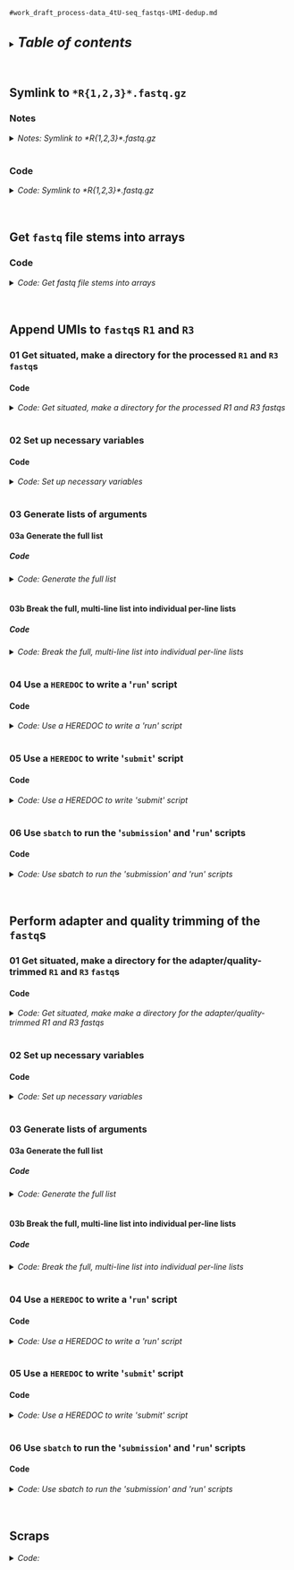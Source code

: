 
`#work_draft_process-data_4tU-seq_fastqs-UMI-dedup.md`
<br />
<br />

<details>
<summary><b><font size="+2"><i>Table of contents</i></font></b></summary>
<!-- MarkdownTOC -->

1. [Symlink to `*R{1,2,3}*.fastq.gz`](#symlink-to-r123fastqgz)
    1. [Notes](#notes)
    1. [Code](#code)
1. [Get `fastq` file stems into arrays](#get-fastq-file-stems-into-arrays)
    1. [Code](#code-1)
1. [Append UMIs to `fastq`s `R1` and `R3`](#append-umis-to-fastqs-r1-and-r3)
    1. [01 Get situated, make a directory for the processed `R1` and `R3` `fastq`s](#01-get-situated-make-a-directory-for-the-processed-r1-and-r3-fastqs)
        1. [Code](#code-2)
    1. [02 Set up necessary variables](#02-set-up-necessary-variables)
        1. [Code](#code-3)
    1. [03 Generate lists of arguments](#03-generate-lists-of-arguments)
        1. [03a Generate the full list](#03a-generate-the-full-list)
            1. [Code](#code-4)
        1. [03b Break the full, multi-line list into individual per-line lists](#03b-break-the-full-multi-line-list-into-individual-per-line-lists)
            1. [Code](#code-5)
    1. [04 Use a `HEREDOC` to write a '`run`' script](#04-use-a-heredoc-to-write-a-run-script)
        1. [Code](#code-6)
    1. [05 Use a `HEREDOC` to write '`submit`' script](#05-use-a-heredoc-to-write-submit-script)
        1. [Code](#code-7)
    1. [06 Use `sbatch` to run the '`submission`' and '`run`' scripts](#06-use-sbatch-to-run-the-submission-and-run-scripts)
        1. [Code](#code-8)
1. [Perform adapter and quality trimming of the `fastq`s](#perform-adapter-and-quality-trimming-of-the-fastqs)
    1. [01 Get situated, make a directory for the adapter/quality-trimmed `R1` and `R3` `fastq`s](#01-get-situated-make-a-directory-for-the-adapterquality-trimmed-r1-and-r3-fastqs)
        1. [Code](#code-9)
    1. [02 Set up necessary variables](#02-set-up-necessary-variables-1)
        1. [Code](#code-10)
    1. [03 Generate lists of arguments](#03-generate-lists-of-arguments-1)
        1. [03a Generate the full list](#03a-generate-the-full-list-1)
            1. [Code](#code-11)
        1. [03b Break the full, multi-line list into individual per-line lists](#03b-break-the-full-multi-line-list-into-individual-per-line-lists-1)
            1. [Code](#code-12)
    1. [04 Use a `HEREDOC` to write a '`run`' script](#04-use-a-heredoc-to-write-a-run-script-1)
        1. [Code](#code-13)
    1. [05 Use a `HEREDOC` to write '`submit`' script](#05-use-a-heredoc-to-write-submit-script-1)
        1. [Code](#code-14)
    1. [06 Use `sbatch` to run the '`submission`' and '`run`' scripts](#06-use-sbatch-to-run-the-submission-and-run-scripts-1)
        1. [Code](#code-15)
1. [Scraps](#scraps)

<!-- /MarkdownTOC -->
</details>
<br />
<br />

<a id="symlink-to-r123fastqgz"></a>
## Symlink to `*R{1,2,3}*.fastq.gz`
<a id="notes"></a>
### Notes
<details>
<summary><i>Notes: Symlink to *R{1,2,3}*.fastq.gz</i></summary>

- `"${HOME}/tsukiyamalab/alisong/WTQvsG1/Unaligned_UMI/Project_ccucinot"`
- `"${HOME}/tsukiyamalab/alisong/TRF4_SSRNA_April2022/UMI_information/Project_agreenla"`
- `"${HOME}/tsukiyamalab/alisong/Nab3_Nrd1_Depletion/sequencing-data_updated_2023-0119"`
- `"${HOME}/tsukiyamalab/alisong/rtr1_rrp6_wt/sequencing-data_updated_2023-0119"`
</details>
<br />

<a id="code"></a>
### Code
<details>
<summary><i>Code: Symlink to *R{1,2,3}*.fastq.gz</i></summary>

*Get situated, do a quick check of the \*R{1,2,3}\*.fastq.gz files*
```bash
#!/bin/bash
#DONTRUN #CONTINUE

transcriptome && 
    {
        cd "results/2023-0115" \
            || echo "cd'ing failed; check on this..."
    }

., "${HOME}/tsukiyamalab/alisong/WTQvsG1/Unaligned_UMI/Project_ccucinot"
., "${HOME}/tsukiyamalab/alisong/TRF4_SSRNA_April2022/UMI_information/Project_agreenla"
., "${HOME}/tsukiyamalab/alisong/Nab3_Nrd1_Depletion/sequencing-data_updated_2023-0119"
., "${HOME}/tsukiyamalab/alisong/rtr1_rrp6_wt/sequencing-data_updated_2023-0119"
```

*Making the symlinks*
```bash
#!/bin/bash
#DONTRUN #CONTINUE

mkdir -p {FastQC,fastqs}_UMI-dedup/
mkdir -p fastqs_UMI-dedup/{symlinks,umi-tools_extract}
mkdir -p fastqs_UMI-dedup/

cd fastqs_UMI-dedup/symlinks \
    || echo "cd'ing failed; check on this..."

find_relative_path() {
    realpath --relative-to="${1}" "${2}"
}


p_W="${HOME}/tsukiyamalab/alisong/WTQvsG1/Unaligned_UMI/Project_ccucinot"
p_T="${HOME}/tsukiyamalab/alisong/TRF4_SSRNA_April2022/UMI_information/Project_agreenla"
p_N="${HOME}/tsukiyamalab/alisong/Nab3_Nrd1_Depletion/sequencing-data_updated_2023-0119"
p_R="${HOME}/tsukiyamalab/alisong/rtr1_rrp6_wt/sequencing-data_updated_2023-0119"

r_W="$(find_relative_path "$(pwd)/" "${p_W}")"
r_T="$(find_relative_path "$(pwd)/" "${p_T}")"
r_N="$(find_relative_path "$(pwd)/" "${p_N}")"
r_R="$(find_relative_path "$(pwd)/" "${p_R}")"
# ., "${r_W}"
# ., "${r_T}"
# ., "${r_N}"
# ., "${r_R}"

unset files_orig
typeset -a files_orig
while IFS=" " read -r -d $'\0'; do
    files_orig+=( "${REPLY}" )
done < <(\
    for i in "${r_W}" "${r_T}" "${r_N}" "${r_R}"; do
        find "${i}" \
            -type f \
            -name "*_R?_001.fastq.gz" \
            -print0 \
                | sort -z
    done \
)
echo_test "${files_orig[@]}"
echo "${#files_orig[@]}"  # 165
echo $(( ${#files_orig[@]} / 3 ))  # 55

iter=1
for i in "${files_orig[@]}"; do
    a="${i}"
    b="$(basename "${i}")"

    echo "   iter  ${iter}"
    echo " target  ${a}"
    echo "symlink  ${b}"
    echo ""

    # unlink "${b}"
    ln -s "${a}" "${b}"

    (( iter++ ))
done
# ., "fastqs_UMI-dedup/symlinks"
```
</details>
<br />
<br />

<a id="get-fastq-file-stems-into-arrays"></a>
## Get `fastq` file stems into arrays
<a id="code-1"></a>
### Code
<details>
<summary><i>Code: Get fastq file stems into arrays</i></summary>

*Again, get situated*
```bash
#!/bin/bash
#DONTRUN #CONTINUE

transcriptome && 
    {
        cd "results/2023-0115" \
            || echo "cd'ing failed; check on this..."
    }
```

*Create an array of file stems*
```bash
#!/bin/bash
#DONTRUN #CONTINUE

#  Create the array
unset fq_bases
typeset -a fq_bases
while IFS=" " read -r -d $'\0'; do
    fq_bases+=( "${REPLY%_R?_001.fastq.gz}" )
done < <(\
    find "./fastqs_UMI-dedup/symlinks" \
        -type l \
        -name "*.fastq.gz" \
        -print0 \
            | sort -z \
)
echo_test "${fq_bases[@]}"
echo "${#fq_bases[@]}"  # 165
echo $(( ${#fq_bases[@]} / 3 ))  # 55

#  Remove duplicate stems from the array
IFS=" " read -r -a fq_bases \
    <<< "$(\
        tr ' ' '\n' \
            <<< "${fq_bases[@]}" \
                | sort -u \
                | tr '\n' ' '\
    )"
echo_test "${fq_bases[@]}"
echo "${#fq_bases[@]}"  # 55
echo $(( ${#fq_bases[@]} * 3 ))  # 165
```

```bash
#!/bin/bash
#DONTRUN #CONTINUE

unset UMIs
unset r1
unset r1_pro
unset r1_trim
unset r3
unset r3_pro
unset r3_trim
typeset -a UMIs
typeset -a r1
typeset -a r1_pro
typeset -a r1_trim
typeset -a r3
typeset -a r3_pro
typeset -a r3_trim
for i in "${fq_bases[@]}"; do
       UMIs+=( "${i}_R2_001.fastq.gz" )
         r1+=( "${i}_R1_001.fastq.gz" )
     r1_pro+=( "./fastqs_UMI-dedup/umi-tools_extract/$(basename "${i}_R1.UMI.fq.gz")" )
    r1_trim+=( "./fastqs_UMI-dedup/atria_trim/$(basename "${i}_R1.UMI.trim.fq.gz")" )
         r3+=( "${i}_R3_001.fastq.gz" )
     r3_pro+=( "./fastqs_UMI-dedup/umi-tools_extract/$(basename "${i}_R3.UMI.fq.gz")" )
    r3_trim+=( "./fastqs_UMI-dedup/atria_trim/$(basename "${i}_R3.UMI.trim.fq.gz")" )
done
echo_test "${UMIs[@]}"    # ., "${UMIs[24]}"
echo_test "${r1[@]}"      # ., "${r1[25]}"
echo_test "${r1_pro[@]}"  # ., "${r1_pro[26]}"
echo_test "${r1_trim[@]}" # ., "${r1_trim[29]}"
echo_test "${r3[@]}"      # ., "${r3[27]}"
echo_test "${r3_pro[@]}"  # ., "${r3_pro[28]}"
echo_test "${r3_trim[@]}" # ., "${r3_trim[29]}"
echo "${#UMIs[@]}"
echo "${#r1[@]}"
echo "${#r1_pro[@]}"
echo "${#r1_trim[@]}"
echo "${#r3[@]}"
echo "${#r3_pro[@]}"
echo "${#r3_trim[@]}"
```
</details>
<br />
<br />

<a id="append-umis-to-fastqs-r1-and-r3"></a>
## Append UMIs to `fastq`s `R1` and `R3`
<a id="01-get-situated-make-a-directory-for-the-processed-r1-and-r3-fastqs"></a>
### 01 Get situated, make a directory for the processed `R1` and `R3` `fastq`s
<a id="code-2"></a>
#### Code
<details>
<summary><i>Code: Get situated, make a directory for the processed R1 and R3 fastqs</i></summary>

```bash
#!/bin/bash
#DONTRUN #CONTINUE

transcriptome && 
    {
        cd "results/2023-0115" \
            || echo "cd'ing failed; check on this..."
    }

Trinity_env
ml UMI-tools/1.0.1-foss-2019b-Python-3.7.4

if [[ ! -d "./fastqs_UMI-dedup/umi-tools_extract/lists" ]]; then
    mkdir -p "./fastqs_UMI-dedup/umi-tools_extract/lists"
fi
```
</details>
<br />

<a id="02-set-up-necessary-variables"></a>
### 02 Set up necessary variables
<a id="code-3"></a>
#### Code
<details>
<summary><i>Code: Set up necessary variables</i></summary>

```bash
#!/bin/bash
#DONTRUN #CONTINUE

script_run="run_umi-tools_extract.sh"  # echo "${script_run}"
script_submit="submit_run_umi-tools_extract.sh"  # echo "${script_submit}"
threads=1  # echo "${threads}"

store_scripts="./sh_err_out"  # echo "${store_scripts}"
store_err_out="./sh_err_out/err_out"  # echo "${store_err_out}"
store_lists="./fastqs_UMI-dedup/umi-tools_extract/lists"  # echo "${store_lists}"

list="umi-tools_extract.txt"  # echo "${list}"
max_id_job="${#fq_bases[@]}"  # echo "${max_id_job}"
max_id_task=8  # echo "${max_id_task}"
```
</details>
<br />

<a id="03-generate-lists-of-arguments"></a>
### 03 Generate lists of arguments
<a id="03a-generate-the-full-list"></a>
#### 03a Generate the full list
<a id="code-4"></a>
##### Code
<details>
<summary><i>Code: Generate the full list</i></summary>

```bash
#!/bin/bash
#DONTRUN #CONTINUE

#  Header
if [[ -f "${store_lists}/${list}" ]]; then
    rm "${store_lists}/${list}"
fi
echo "UMIs \
r1 \
r1_pro \
r3 \
r3_pro" \
    > "${store_lists}/${list}"
#  ., "${store_lists}/${list}"
#  vi "${store_lists}/${list}"
# cat "${store_lists}/${list}"

#  Body
parallel --header : --colsep " " -k -j 1 echo \
"{UMIs} \
{r1} \
{r1_pro} \
{r3} \
{r3_pro}" \
::: UMIs "${UMIs[@]}" \
:::+ r1 "${r1[@]}" \
:::+ r1_pro "${r1_pro[@]}" \
:::+ r3 "${r3[@]}"  \
:::+ r3_pro "${r3_pro[@]}" \
    >> "${store_lists}/${list}"
#        ., "${store_lists}/${list}"
#     wc -l "${store_lists}/${list}"
#  head -20 "${store_lists}/${list}"
```
</details>
<br />

<a id="03b-break-the-full-multi-line-list-into-individual-per-line-lists"></a>
#### 03b Break the full, multi-line list into individual per-line lists
<a id="code-5"></a>
##### Code
<details>
<summary><i>Code: Break the full, multi-line list into individual per-line lists</i></summary>

```bash
#!/bin/bash
#DONTRUN #CONTINUE

if [[ -f "${store_lists}/${list%.txt}.4.txt" ]]; then
    # rm "${store_lists}/"${list%.txt}.{?,??,???}.txt
    rm \
        "${store_lists}/"${list%.txt}.?.txt \
        "${store_lists}/"${list%.txt}.??.txt
fi
#  ., "${store_lists}"
#  vi "${store_lists}/${list}"  # :q
# cat "${store_lists}/${list}"  # :q

typeset -i i=0
sed 1d "${store_lists}/${list}" | while read -r line; do
    #  Increment with each line
    i=$(( i + 1 ))

    #  File for job submission
    individual="${list%.txt}.${i}.txt"  # echo "${individual}"

    #  If present, remove infile with header and single-line body
    [[ ! -e "${store_lists}/${individual}" ]] || rm "${store_lists}/${individual}"
    # echo "${store_lists}/${individual}"

    #  Generate infile with header and single-line body
    # echo "$(head -n 1 ${list})" >> "${individual}"
    head -n 1 "${store_lists}/${list}" >> "${store_lists}/${individual}"  # cat "${store_lists}/${individual}"
    echo "${line}" >> "${store_lists}/${individual}"  # cat "${store_lists}/${individual}"

    # echo "Created file: ${store_lists}/${individual}"
done
#  ., "${store_lists}"
#  vi "${store_lists}/${list%.txt}.4.txt"  # :q
# cat "${store_lists}/${list%.txt}.4.txt"
```
</details>
<br />

<a id="04-use-a-heredoc-to-write-a-run-script"></a>
### 04 Use a `HEREDOC` to write a '`run`' script
<a id="code-6"></a>
#### Code
<details>
<summary><i>Code: Use a HEREDOC to write a 'run' script</i></summary>

```bash
#!/bin/bash
#DONTRUN #CONTINUE

if [[ -f "./${store_scripts}/${script_run}" ]]; then
    rm "./${store_scripts}/${script_run}"
fi
cat << script > "./${store_scripts}/${script_run}"
#!/bin/bash

#  ${script_run}
#  KA
#  $(date '+%Y-%m%d')


#  ------------------------------------
print_message_exit() {
    # Print a message and exit
    #
    # :param 1: message to be printed <chr>
    echo "\${1}"
    exit 1
}


check_file_exists() {
    # Check that a file exists; exit if it does not
    # 
    # :param 1: file, including path <chr>
    [[ -f "\${1}" ]] ||
        {
            echo -e "Exiting: File \${1} does not exist.\n"
            exit 1
        }
}


#  ------------------------------------
#TODO Help message
#  ...

while getopts "a:" opt; do
    case "\${opt}" in
        a) arguments="\${OPTARG}" ;;
        *) print_message_exit "\${help}" ;;
    esac
done

[[ -z "\${arguments}" ]] && print_message_exit "\${help}"
check_file_exists "\${arguments}"


#  Echo -------------------------------
parallel --header : --colsep " " -k -j 1 echo \
    'umi_tools extract \
        --bc-pattern=NNNNNNNN \
        --stdin={UMIs} \
        --read2-in={r1} \
        --stdout={r1_pro} \
        --read2-stdout' \
:::: "\${arguments}"
echo ""

parallel --header : --colsep " " -k -j 1 echo \
    'umi_tools extract \
        --bc-pattern=NNNNNNNN \
        --stdin={UMIs} \
        --read2-in={r3} \
        --stdout={r3_pro} \
        --read2-stdout' \
:::: "\${arguments}"


#  Run --------------------------------
parallel --header : --colsep " " -k -j 1 \
    'umi_tools extract \
        --bc-pattern=NNNNNNNN \
        --stdin={UMIs} \
        --read2-in={r1} \
        --stdout={r1_pro} \
        --read2-stdout' \
:::: "\${arguments}"

parallel --header : --colsep " " -k -j 1 \
    'umi_tools extract \
        --bc-pattern=NNNNNNNN \
        --stdin={UMIs} \
        --read2-in={r3} \
        --stdout={r3_pro} \
        --read2-stdout' \
:::: "\${arguments}"

script
chmod +x "./${store_scripts}/${script_run}"
#  ., "./${store_scripts}"
#  ., "./${store_scripts}/${script_run}"
#  vi "./${store_scripts}/${script_run}"  # :q
# cat "./${store_scripts}/${script_run}"
```
</details>
<br />

<a id="05-use-a-heredoc-to-write-submit-script"></a>
### 05 Use a `HEREDOC` to write '`submit`' script
<a id="code-7"></a>
#### Code
<details>
<summary><i>Code: Use a HEREDOC to write 'submit' script</i></summary>

`#COMEBACKTOTHIS`
```bash
#!/bin/bash
#DONTRUN #CONTINUE

if [[ -f "./${store_scripts}/${script_submit}" ]]; then
    rm "./${store_scripts}/${script_submit}"
fi
cat << script > "${store_scripts}/${script_submit}"
#!/bin/bash

#SBATCH --job-name=${script_run}
#SBATCH --nodes=1
#SBATCH --cpus-per-task=${threads}
#SBATCH --error=./${store_err_out}/${script_run%.sh}.%A-%a.err.txt
#SBATCH --output=./${store_err_out}/${script_run%.sh}.%A-%a.out.txt
#SBATCH --array=1-${max_id_job}%${max_id_task}

#  ${script_submit}
#  KA
#  $(date '+%Y-%m%d')

name="\$(
    cat "./${store_lists}/${list%.txt}.\${SLURM_ARRAY_TASK_ID}.txt" \
        | awk -v OFS='\t' 'FNR == 2 { print \$1 }' \
        | sed 's/_R2_001.fastq.gz//g' \
        | sed 's:\.\/fastqs_UMI-dedup\/symlinks\/::g'
)"

ln -f \
    ${store_err_out}/${script_run%.sh}.\${SLURM_ARRAY_JOB_ID}-\${SLURM_ARRAY_TASK_ID}.out.txt \
    ${store_err_out}/${script_run%.sh}.\${name}.\${SLURM_ARRAY_JOB_ID}-\${SLURM_ARRAY_TASK_ID}.out.txt

ln -f \
    ${store_err_out}/${script_run%.sh}.\${SLURM_ARRAY_JOB_ID}-\${SLURM_ARRAY_TASK_ID}.err.txt \
    ${store_err_out}/${script_run%.sh}.\${name}.\${SLURM_ARRAY_JOB_ID}-\${SLURM_ARRAY_TASK_ID}.err.txt

srun \
    "${store_scripts}/${script_run}" \
        -a "./${store_lists}/${list%.txt}.\${SLURM_ARRAY_TASK_ID}.txt"

rm \
    ${store_err_out}/${script_run%.sh}.\${SLURM_ARRAY_JOB_ID}-\${SLURM_ARRAY_TASK_ID}.out.txt

rm \
    ${store_err_out}/${script_run%.sh}.\${SLURM_ARRAY_JOB_ID}-\${SLURM_ARRAY_TASK_ID}.err.txt
script
#  ., "${store_scripts}"
#  ., "${store_scripts}/${script_submit}"
#  vi "${store_scripts}/${script_submit}"  # :q
# cat -n "${store_scripts}/${script_submit}"

#  Scraps
# cat "./${store_lists}/${list%.txt}.24.txt" \
#     | awk -v OFS='\t' 'FNR == 2 { print $1 }' \
#     | sed 's/_R2_001.fastq.gz//g' \
#     | sed 's:\.\/fastqs_UMI-dedup\/symlinks\/::g'
```
</details>
<br />

<a id="06-use-sbatch-to-run-the-submission-and-run-scripts"></a>
### 06 Use `sbatch` to run the '`submission`' and '`run`' scripts
<a id="code-8"></a>
#### Code
<details>
<summary><i>Code: Use sbatch to run the 'submission' and 'run' scripts</i></summary>

```bash
#!/bin/bash
#DONTRUN #CONTINUE

module purge
ml UMI-tools/1.0.1-foss-2019b-Python-3.7.4

sbatch "${store_scripts}/${script_submit}"
```
</details>
<br />
<br />

<a id="perform-adapter-and-quality-trimming-of-the-fastqs"></a>
## Perform adapter and quality trimming of the `fastq`s
<a id="01-get-situated-make-a-directory-for-the-adapterquality-trimmed-r1-and-r3-fastqs"></a>
### 01 Get situated, make a directory for the adapter/quality-trimmed `R1` and `R3` `fastq`s
<a id="code-9"></a>
#### Code
<details>
<summary><i>Code: Get situated, make make a directory for the adapter/quality-trimmed R1 and R3 fastqs</i></summary>

```bash
#!/bin/bash
#DONTRUN #CONTINUE

transcriptome && 
    {
        cd "results/2023-0115" \
            || echo "cd'ing failed; check on this..."
    }

module purge
atria_env

if [[ ! -d "./fastqs_UMI-dedup/atria_trim/lists" ]]; then
    mkdir -p "./fastqs_UMI-dedup/atria_trim/lists"
fi
```
</details>
<br />

<a id="02-set-up-necessary-variables-1"></a>
### 02 Set up necessary variables
<a id="code-10"></a>
#### Code
<details>
<summary><i>Code: Set up necessary variables</i></summary>

```bash
#!/bin/bash
#DONTRUN #CONTINUE

script_run="run_atria_trim.sh"  # echo "${script_run}"
script_submit="submit_run_atria_trim.sh"  # echo "${script_submit}"
threads=8  # echo "${threads}"

store_scripts="sh_err_out"  # echo "${store_scripts}"
store_err_out="sh_err_out/err_out"  # echo "${store_err_out}"
store_lists="fastqs_UMI-dedup/atria_trim/lists"  # echo "${store_lists}"

list="atria_trim.txt"  # echo "${list}"
max_id_job="${#fq_bases[@]}"  # echo "${max_id_job}"
max_id_task=8  # echo "${max_id_task}"
```
</details>
<br />

<a id="03-generate-lists-of-arguments-1"></a>
### 03 Generate lists of arguments
<a id="03a-generate-the-full-list-1"></a>
#### 03a Generate the full list
<a id="code-11"></a>
##### Code
<details>
<summary><i>Code: Generate the full list</i></summary>

```bash
#!/bin/bash
#DONTRUN #CONTINUE

#  Header
if [[ -f "${store_lists}/${list}" ]]; then
    rm "${store_lists}/${list}"
fi
echo "r1_pro \
r3_pro \
outdir" \
    > "${store_lists}/${list}"
#  ., "${store_lists}/${list}"
#  vi "${store_lists}/${list}"
# cat "${store_lists}/${list}"

#  Body
parallel --header : --colsep " " -k -j 1 echo \
"{r1_pro} \
{r3_pro} \
{outdir}" \
:::  r1_pro "${r1_pro[@]}" \
:::+ r3_pro "${r3_pro[@]}" \
:::  outdir "$(dirname ${r1_trim[24]})"  \
    >> "${store_lists}/${list}"
#        ., "${store_lists}"
#        ., "${store_lists}/${list}"
#     wc -l "${store_lists}/${list}"
#  head -20 "${store_lists}/${list}"
```
</details>
<br />

<a id="03b-break-the-full-multi-line-list-into-individual-per-line-lists-1"></a>
#### 03b Break the full, multi-line list into individual per-line lists
<a id="code-12"></a>
##### Code
<details>
<summary><i>Code: Break the full, multi-line list into individual per-line lists</i></summary>

```bash
#!/bin/bash
#DONTRUN #CONTINUE

if [[ -f "${store_lists}/${list%.txt}.4.txt" ]]; then
    # rm "${store_lists}/"${list%.txt}.{?,??,???}.txt
    rm \
        "${store_lists}/"${list%.txt}.?.txt \
        "${store_lists}/"${list%.txt}.??.txt
fi
#  ., "${store_lists}"
#  vi "${store_lists}/${list}"  # :q
# cat "${store_lists}/${list}"

typeset -i i=0
sed 1d "${store_lists}/${list}" | while read -r line; do
    #  Increment with each line
    i=$(( i + 1 ))

    #  File for job submission
    individual="${list%.txt}.${i}.txt"  # echo "${individual}"

    #  If present, remove infile with header and single-line body
    [[ ! -e "${store_lists}/${individual}" ]] || rm "${store_lists}/${individual}"
    # echo "${store_lists}/${individual}"

    #  Generate infile with header and single-line body
    # echo "$(head -n 1 ${list})" >> "${individual}"
    head -n 1 "${store_lists}/${list}" >> "${store_lists}/${individual}"  # cat "${store_lists}/${individual}"
    echo "${line}" >> "${store_lists}/${individual}"  # cat "${store_lists}/${individual}"

    # echo "Created file: ${store_lists}/${individual}"
done
#  ., "${store_lists}"
#  vi "${store_lists}/${list%.txt}.4.txt"  # :q
# cat "${store_lists}/${list%.txt}.4.txt"
```
</details>
<br />

<a id="04-use-a-heredoc-to-write-a-run-script-1"></a>
### 04 Use a `HEREDOC` to write a '`run`' script
<a id="code-13"></a>
#### Code
<details>
<summary><i>Code: Use a HEREDOC to write a 'run' script</i></summary>

```bash
#!/bin/bash
#DONTRUN #CONTINUE

if [[ -f "./${store_scripts}/${script_run}" ]]; then
    rm "./${store_scripts}/${script_run}"
fi
cat << script > "./${store_scripts}/${script_run}"
#!/bin/bash

#  ${script_run}
#  KA
#  $(date '+%Y-%m%d')


#  ------------------------------------
print_message_exit() {
    # Print a message and exit
    #
    # :param 1: message to be printed <chr>
    echo "\${1}"
    exit 1
}


check_file_exists() {
    # Check that a file exists; exit if it does not
    # 
    # :param 1: file, including path <chr>
    [[ -f "\${1}" ]] ||
        {
            echo -e "Exiting: File \${1} does not exist.\n"
            exit 1
        }
}


#  ------------------------------------
#TODO Help message
#  ...

while getopts "a:" opt; do
    case "\${opt}" in
        a) arguments="\${OPTARG}" ;;
        *) print_message_exit "\${help}" ;;
    esac
done

[[ -z "\${arguments}" ]] && print_message_exit "\${help}"
check_file_exists "\${arguments}"


#  ------------------------------------
eval "\$(conda shell.bash hook)"
conda activate atria_env


#  Echo -------------------------------
parallel --header : --colsep " " -k -j 1 echo \
    '\${HOME}/tsukiyamalab/kalavatt/2022_transcriptome-construction/software/Atria/app-3.2.1/bin/atria \
        -t ${threads} \
        -r {r1_pro} \
        -R {r3_pro} \
        -o {outdir} \
        --no-length-filtration \
        --stats' \
:::: "\${arguments}"
echo ""


#  Run --------------------------------
parallel --header : --colsep " " -k -j 1 \
    '\${HOME}/tsukiyamalab/kalavatt/2022_transcriptome-construction/software/Atria/app-3.2.1/bin/atria \
        -t ${threads} \
        -r {r1_pro} \
        -R {r3_pro} \
        -o {outdir} \
        --no-length-filtration \
        --stats' \
:::: "\${arguments}"

script
chmod +x "./${store_scripts}/${script_run}"
#  ., "./${store_scripts}"
#  ., "./${store_scripts}/${script_run}"
#  vi "./${store_scripts}/${script_run}"  # :q
# cat "./${store_scripts}/${script_run}"
```
</details>
<br />

<a id="05-use-a-heredoc-to-write-submit-script-1"></a>
### 05 Use a `HEREDOC` to write '`submit`' script
<a id="code-14"></a>
#### Code
<details>
<summary><i>Code: Use a HEREDOC to write 'submit' script</i></summary>

`#COMEBACKTOTHIS`
```bash
#!/bin/bash
#DONTRUN #CONTINUE

if [[ -f "./${store_scripts}/${script_submit}" ]]; then
    rm "./${store_scripts}/${script_submit}"
fi
cat << script > "${store_scripts}/${script_submit}"
#!/bin/bash

#SBATCH --job-name=${script_run}
#SBATCH --nodes=1
#SBATCH --cpus-per-task=${threads}
#SBATCH --error=${store_err_out}/${script_run%.sh}.%A-%a.err.txt
#SBATCH --output=${store_err_out}/${script_run%.sh}.%A-%a.out.txt
#SBATCH --array=1-${max_id_job}%${max_id_task}

#  ${script_submit}
#  KA
#  $(date '+%Y-%m%d')

name="\$(
    cat "./${store_lists}/${list%.txt}.\${SLURM_ARRAY_TASK_ID}.txt" \
        | awk -v OFS='\t' 'FNR == 2 { print \$1 }' \
    	| sed 's:\.\/fastqs_UMI-dedup\/umi\-tools_extract\/::g' \
    	| sed 's/_R1.UMI.fq.gz//g'
)"

ln -f \
    ${store_err_out}/${script_run%.sh}.\${SLURM_ARRAY_JOB_ID}-\${SLURM_ARRAY_TASK_ID}.out.txt \
    ${store_err_out}/${script_run%.sh}.\${name}.\${SLURM_ARRAY_JOB_ID}-\${SLURM_ARRAY_TASK_ID}.out.txt

ln -f \
    ${store_err_out}/${script_run%.sh}.\${SLURM_ARRAY_JOB_ID}-\${SLURM_ARRAY_TASK_ID}.err.txt \
    ${store_err_out}/${script_run%.sh}.\${name}.\${SLURM_ARRAY_JOB_ID}-\${SLURM_ARRAY_TASK_ID}.err.txt

srun \
    "${store_scripts}/${script_run}" \
        -a "./${store_lists}/${list%.txt}.\${SLURM_ARRAY_TASK_ID}.txt"

rm \
    ${store_err_out}/${script_run%.sh}.\${SLURM_ARRAY_JOB_ID}-\${SLURM_ARRAY_TASK_ID}.out.txt

rm \
    ${store_err_out}/${script_run%.sh}.\${SLURM_ARRAY_JOB_ID}-\${SLURM_ARRAY_TASK_ID}.err.txt
script
#  ., "${store_scripts}"
#  ., "${store_scripts}/${script_submit}"
#  vi "${store_scripts}/${script_submit}"  # :q
# cat "${store_scripts}/${script_submit}"

#  Scraps
# cat "./${store_lists}/${list%.txt}.24.txt" \
#     | awk -v OFS='\t' 'FNR == 2 { print $1 }' \
#     | sed 's:\.\/fastqs_UMI-dedup\/umi\-tools_extract\/::g' \
#     | sed 's/_R1.UMI.fq.gz//g'
```
</details>
<br />

<a id="06-use-sbatch-to-run-the-submission-and-run-scripts-1"></a>
### 06 Use `sbatch` to run the '`submission`' and '`run`' scripts
<a id="code-15"></a>
#### Code
<details>
<summary><i>Code: Use sbatch to run the 'submission' and 'run' scripts</i></summary>

```bash
#!/bin/bash
#DONTRUN #CONTINUE

module purge

sbatch "${store_scripts}/${script_submit}"
```
</details>
<br />
<br />

<a id="scraps"></a>
## Scraps
<details>
<summary><i>Code: </i></summary>

```bash
#!/bin/bash
#DONTRUN #CONTINUE

```
</details>
<br />

